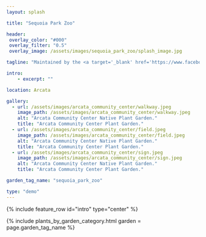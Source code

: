 ```yaml
---
layout: splash

title: "Sequoia Park Zoo"

header:
 overlay_color: "#000"
 overlay_filter: "0.5"
 overlay_image: /assets/images/sequoia_park_zoo/splash_image.jpg

tagline: "Maintained by the <a target='_blank' href='https://www.facebook.com/profile.php?id=100064616655462'>Eureka Sequoia Garden Club</a>" #Note: excerpt is printed twice unless tagline is specified

intro: 
    - excerpt: ""

location: Arcata

gallery:
  - url: /assets/images/arcata_community_center/walkway.jpeg
    image_path: /assets/images/arcata_community_center/walkway.jpeg
    alt: "Arcata Community Center Native Plant Garden."
    title: "Arcata Community Center Plant Garden."
  - url: /assets/images/arcata_community_center/field.jpeg
    image_path: /assets/images/arcata_community_center/field.jpeg
    alt: "Arcata Community Center Native Plant Garden."
    title: "Arcata Community Center Plant Garden."
  - url: /assets/images/arcata_community_center/sign.jpeg
    image_path: /assets/images/arcata_community_center/sign.jpeg
    alt: "Arcata Community Center Native Plant Garden."
    title: "Arcata Community Center Plant Garden."

garden_tag_name: "sequoia_park_zoo"

type: "demo"
---
```

{% include feature_row id="intro" type="center" %}

{% include plants_by_garden_category.html 
           garden = page.garden_tag_name %}

